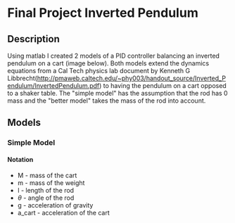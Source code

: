 # Final Project Inverted Pendulum
 
## Description
Using matlab I created 2 models of a PID controller balancing an inverted pendulum on a cart (image below). Both models extend the dynamics equations from a Cal Tech physics lab document by Kenneth G Libbrecht(http://pmaweb.caltech.edu/~phy003/handout_source/Inverted_Pendulum/InvertedPendulum.pdf) to having the pendulum on a cart opposed to a shaker table. The "simple model" has the assumption that the rod has 0 mass and the "better model" takes the mass of the rod into account.

## Models

### Simple Model
#### Notation
* M - mass of the cart
* m - mass of the weight
* l - length of the rod
* $\theta$ - angle of the rod
* g - acceleration of gravity
* a_cart - acceleration of the cart
